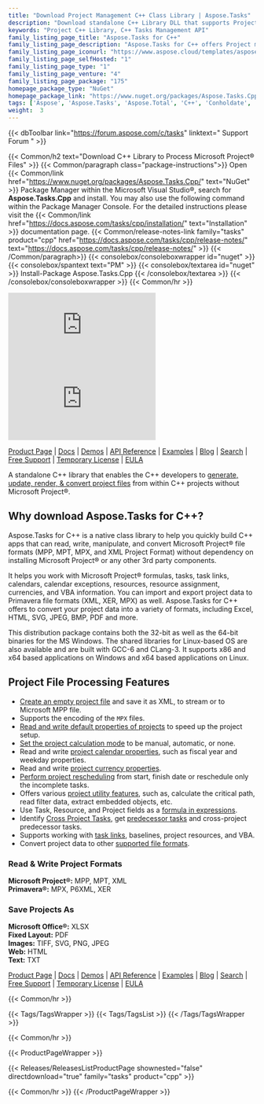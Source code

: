 ```yaml
---
title: "Download Project Management C++ Class Library | Aspose.Tasks"
description: "Download standalone C++ Library DLL that supports Project Task Assignment Management via API. Supports Primavera® (XER, MPX) & MS Project® (MPP, MPT) formats."
keywords: "Project C++ Library, C++ Tasks Management API"
family_listing_page_title: "Aspose.Tasks for C++"
family_listing_page_description: "Aspose.Tasks for C++ offers Project management APIs that enable the C++ applications to not only read and manipulate Microsoft Project® documents but also write Microsoft Project® documents in both MPP and XML formats - all without using Microsoft Project®. As with all Aspose file format APIs - Aspose.Tasks for C++ works well with all types of C++ applications."
family_listing_page_iconurl: "https://www.aspose.cloud/templates/aspose/App_Themes/V3/images/tasks/272x272/aspose_tasks-for-cpp.png"
family_listing_page_selfHosted: "1"
family_listing_page_type: "1"
family_listing_page_venture: "4"
family_listing_page_package: "175"
homepage_package_type: "NuGet"
homepage_package_link: "https://www.nuget.org/packages/Aspose.Tasks.Cpp/"
tags: ['Aspose', 'Aspose.Tasks', 'Aspose.Total', 'C++', 'Conholdate', 'Conholdate.Total', 'Assembly', 'Library', 'Component', 'Project-Management', 'Task-Management', 'Project-Planning', 'Task-Planning', 'MPP', 'XML', 'MPT', 'XER', 'P6XML', 'MPX', 'XLSX', 'HTML', 'TXT', 'TIFF', 'SVG', 'PNG', 'PDF', 'JPEG', 'Windows', 'Linux', 'Visual-Studio', 'GCC', 'CLang', 'MPP-to-XLSX', 'MPP-to-Excel', 'MPP-to-Spreadsheet', 'MPP-to-HTML', 'Project-to-HTML', 'Project-to-Excel', 'Project-to-XLSX', 'Project-to-CSV', 'Project-to-Text', 'Project-to-MPT', 'MPP-to-CSV', 'MPP-to-MPT', 'MPP-to-SVG', 'MPP-to-JPEG', 'MPP-to-TIF', 'Project-to-PDF', 'MPP-to-PDF', 'Project-to-Image', 'MPP-to-PNG', 'VBA', 'Primavera', 'Calender', 'Formula', 'Project-Currencies', 'Project', 'MSProject', 'timeline', 'Native', 'CPP', 'Import', 'Export', 'Convert', 'Converter', 'Oracle', 'OpenProj']
weight:  3
---
```


{{< dbToolbar link="https://forum.aspose.com/c/tasks" linktext=" Support Forum " >}}

{{< Common/h2 text="Download C++ Library to Process Microsoft Project® Files"  >}}
{{< Common/paragraph class="package-instructions">}}
Open {{< Common/link href="https://www.nuget.org/packages/Aspose.Tasks.Cpp/" text="NuGet"  >}} Package Manager within the Microsoft Visual Studio&reg;, search for <b>Aspose.Tasks.Cpp</b> and install. You may also use the following command within the Package Manager Console. For the detailed instructions please visit the {{< Common/link href="https://docs.aspose.com/tasks/cpp/installation/" text="Installation"  >}} documentation page.
{{< Common/release-notes-link family="tasks" product="cpp" href="https://docs.aspose.com/tasks/cpp/release-notes/" text="https://docs.aspose.com/tasks/cpp/release-notes/"  >}}
{{< /Common/paragraph>}}
{{< consolebox/consoleboxwrapper id="nuget" >}}
       {{< consolebox/spantext text="PM" >}}
       {{< consolebox/textarea id="nuget" >}} Install-Package Aspose.Tasks.Cpp {{< /consolebox/textarea >}}
{{< /consolebox/consoleboxwrapper >}}
{{< Common/hr >}}

![Nuget](https://img.shields.io/nuget/v/Aspose.Tasks.Cpp) ![Nuget](https://img.shields.io/nuget/dt/Aspose.Tasks.Cpp?label=nuget%20downloads)

[Product Page](https://products.aspose.com/tasks/cpp/) | [Docs](https://docs.aspose.com/tasks/cpp/) | [Demos](https://products.aspose.app/tasks/family) | [API Reference](https://reference.aspose.com/tasks/cpp) | [Examples](https://github.com/aspose-tasks/Aspose.Tasks-for-C) | [Blog](https://blog.aspose.com/category/tasks/) | [Search](https://search.aspose.com/) | [Free Support](https://forum.aspose.com/c/tasks) | [Temporary License](https://purchase.aspose.com/temporary-license) | [EULA](https://about.aspose.com/legal/eula/)

A standalone C++ library that enables the C++ developers to [generate, update, render, & convert project files](https://products.aspose.com/tasks/cpp/) from within C++ projects without Microsoft Project&reg;.

## Why download Aspose.Tasks for C++?

Aspose.Tasks for C++ is a native class library to help you quickly build C++ apps that can read, write, manipulate, and convert Microsoft Project&reg; file formats (MPP, MPT, MPX, and XML Project Format) without dependency on installing Microsoft Project&reg; or any other 3rd party components.

It helps you work with Microsoft Project&reg; formulas, tasks, task links, calendars, calendar exceptions, resources, resource assignment, currencies, and VBA information. You can import and export project data to Primavera file formats (XML, XER, MPX) as well. Aspose.Tasks for C++ offers to convert your project data into a variety of formats, including Excel, HTML, SVG, JPEG, BMP, PDF and more.

This distribution package contains both the 32-bit as well as the 64-bit binaries for the MS Windows. The shared libraries for Linux-based OS are also available and are built with GCC-6 and CLang-3. It supports x86 and x64 based applications on Windows and x64 based applications on Linux.

## Project File Processing Features

- [Create an empty project file](https://docs.aspose.com/tasks/cpp/creating-and-saving/) and save it as XML, to stream or to Microsoft MPP file.
- Supports the encoding of the `MPX` files.
- [Read and write default properties of projects](https://docs.aspose.com/tasks/cpp/default-project-properties/) to speed up the project setup.
- [Set the project calculation mode](https://docs.aspose.com/tasks/cpp/project-calculation-modes/) to be manual, automatic, or none.
- Read and write [project calendar properties](https://docs.aspose.com/tasks/cpp/calendar-properties/), such as fiscal year and weekday properties.
- Read and write [project currency properties](https://docs.aspose.com/tasks/cpp/currency-properties/).
- [Perform project rescheduling](https://docs.aspose.com/tasks/cpp/project-rescheduling/) from start, finish date or reschedule only the incomplete tasks.
- Offers various [project utility features](https://docs.aspose.com/tasks/cpp/utility-features/), such as, calculate the critical path, read filter data, extract embedded objects, etc.
- Use Task, Resource, and Project fields as a [formula in expressions](https://docs.aspose.com/tasks/cpp/formula-expressions/).
- Identify [Cross Project Tasks](https://docs.aspose.com/tasks/cpp/cross-project-predecessors/), get [predecessor tasks](https://docs.aspose.com/tasks/cpp/cross-project-predecessors/) and cross-project predecessor tasks.
- Supports working with [task links](https://docs.aspose.com/tasks/cpp/creating-task-links/), baselines, project resources, and VBA.
- Convert project data to other [supported file formats](https://docs.aspose.com/tasks/cpp/supported-file-formats/).

### Read & Write Project Formats

**Microsoft Project&reg;:** MPP, MPT, XML\
**Primavera&reg;:** MPX, P6XML, XER

### Save Projects As

**Microsoft Office&reg;:** XLSX\
**Fixed Layout:** PDF\
**Images:** TIFF, SVG, PNG, JPEG\
**Web:** HTML\
**Text:** TXT

[Product Page](https://products.aspose.com/tasks/cpp/) | [Docs](https://docs.aspose.com/tasks/cpp/) | [Demos](https://products.aspose.app/tasks/family) | [API Reference](https://reference.aspose.com/tasks/cpp) | [Examples](https://github.com/aspose-tasks/Aspose.Tasks-for-C) | [Blog](https://blog.aspose.com/category/tasks/) | [Search](https://search.aspose.com/) | [Free Support](https://forum.aspose.com/c/tasks) | [Temporary License](https://purchase.aspose.com/temporary-license) | [EULA](https://about.aspose.com/legal/eula/)

{{< Common/hr >}}

{{< Tags/TagsWrapper >}}
 {{< Tags/TagsList >}}
{{< /Tags/TagsWrapper >}}

{{< Common/hr >}}

{{< ProductPageWrapper >}}
<!-- ReleasesListProductPage-->
   {{< Releases/ReleasesListProductPage shownested="false"  directdownload="true" family="tasks" product="cpp" >}}
<!-- /ReleasesListProductPage-->
{{< Common/hr >}}
{{< /ProductPageWrapper >}}
